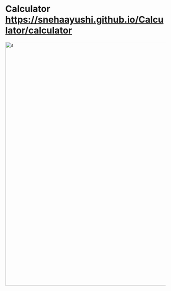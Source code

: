 # Calculator https://snehaayushi.github.io/Calculator/calculator

<img width="767" alt="s" src="https://user-images.githubusercontent.com/89318986/131173098-a807f8a1-9537-4282-845f-2c9644ca3cde.PNG">
